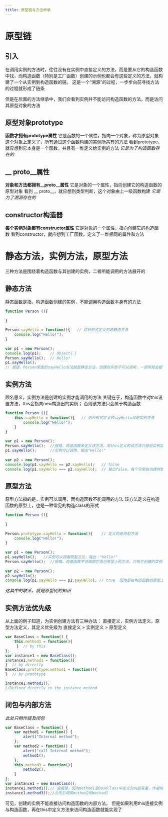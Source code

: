 ```yaml
---
title: 原型链与方法继承
---
```

# 原型链
## 引入
在调用实例的方法时，往往没有在实例中直接定义的方法，而是要从它的构造函数中找，而构造函数（特别是工厂函数）创建的示例也都会有这些定义的方法，就构建了一个从实例到构造函数的链。
这是一个“溯源”的过程，一步步向前寻找方法的过程就形成了链条

但是在后面的方法继承中，我们会看到实例并不能访问构造函数的方法，而是访问其原型对象的方法
## 原型对象prototype
**函数才拥有prototype属性**
它是函数的一个属性，指向一个对象，称为原型对象
这个对象上定义了，所有通过这个函数构建的实例所共有的方法
看到prototype，就应想到它本身是一个函数，并且有一堆定义给实例的方法
*它是为了构造函数存在的*

##  __ proto__属性
**对象和方法都拥有__proto__属性**
它是对象的一个属性，指向创建它的构造函数的原型对象
看到 __ proto__，就应想到类型判断，这个对象由上一级函数构建
*它是为了溯源存在的*

## constructor构造器
**每个实例对象都有constructor属性**
它是对象的一个属性，指向创建它的构造函数
看到constructor，就应想到工厂函数，定义了一堆相同的属性和方法
# 静态方法，实例方法，原型方法
三种方法是围绕着构造函数与其创建的实例，二者所能调用的方法展开的
## 静态方法
静态函数是指，构造函数创建的实例，不能调用构造函数本身有的方法
```JavaScript
function Person (){
    
}
 
Person.sayHello = function(){   // 这种形式定义的是静态方法
    console.log("Hello!");
}
 
var p1 = new Person();
console.log(p1);    // Object{ }
Person.sayHello();  // Hello!
p1.sayHello();      
// 报错，Person里面的sayHello方法就是静态方法，创建的实例不可以调用，一调用就会报错。而构造函数本身可以调用。
```
## 实例方法
顾名思义，实例方法是创建的实例才能调用的方法
关键在于，构造函数中对this设置方法，this会指向new构造出的实例；
否则该方法只会属于构造函数
```JavaScript
function Person (){
    this.sayHello = function(){   // 这种形式定义的sayHello就是实例方法
        console.log("Hello!");
    }
}
 
var p1 = new Person();
Person.sayHello();  //报错，构造函数未定义该方法，用this定义的该方法只是给实例定义的，只有实例可以调用
p1.sayHello();      //实例可以调用，输出"Hello!"
 
var p2 = new Person();
console.log(p1.sayHello == p2.sayHello);   // false
console.log(p1.sayHello === p2.sayHello);  // 输出false，每个实例在创建时都会定义sayHello方法，每个实例的该方法都是自己特有的，不与其它实例共有，所以每个实例的该方法不是同一个。
```
## 原型方法
原型方法指的是，实例可以调用，而构造函数不能调用的方法
该方法定义在构造函数的原型上，也是一种常见的构造class的形式
```JavaScript
function Person (){
   	
}
 
Person.prototype.sayHello = function(){    // 定义的是原型方法
    console.log("Hello!");
}
 
var p1 = new Person();
p1.sayHello();   //实例可以调用原型方法，输出："Hello!"
Person.sayHello();  //报错，构造函数不可调用它自己原型上的方法，只有它创建的实例可以调用它原型上的方法
 
var p2 = new Person();
p2.sayHello();
console.log(p1.sayHello === p2.sayHello); // true  因为是在构造函数的原型上定义的方法，每个实例本身并没有该方法，实例调用的给方法均来自于原型上的，每个实例调用的都是同一个
```
*这其中的联系，就是原型链的知识*
## 实例方法优先级
从上面的例子知道，为实例创建方法有三种办法：
直接定义，实例方法定义，原型方法定义，其定义优先级为
直接定义 > 实例定义 > 原型定义
```JavaScript
var BaseClass = function() {  
    this.method1 = function(){  
     }  // by this
};  
var instance1 = new BaseClass();  
instance1.method1 = function(){  
}  // by directly
BaseClass.prototype.method1 = function(){  
}  // by prototype

instance1.method1();
//Defined directly in the instance method  
```
## 闭包与内部方法
*此处只稍作提及闭包*
```JavaScript
var BaseClass = function() {  
    var method1 = function() {  
        alert("Internal method");  
    };  
    var method2 = function() {  
        alert("call Internal method");  
        method1();  
    };  
    this.method3 = function(){  
        method2();  
    }  
};  
var instance1 = new BaseClass();  
instance1.method1();// 会报错，因为method1是BaseClass中定义的内部变量，作用域只有在内部可见（闭包）  
instance1.method3();//会先后调用method2和method1  
```
可见，创建的实例不能直接访问构造函数的内部方法，
但是如果利用this连接实例与构造函数，再在this中定义方法来访问构造函数就能实现了